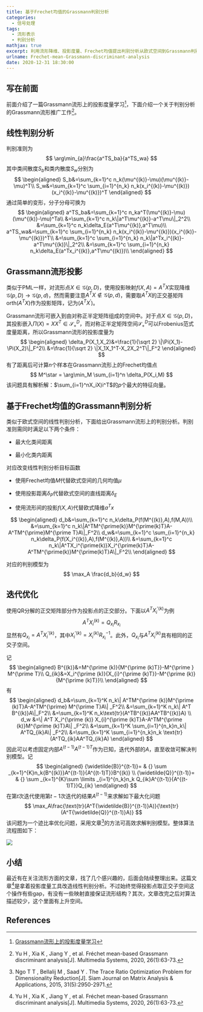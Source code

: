 ```yaml
---
title: 基于Frechet均值的Grassmann判别分析
categories:
  - 信号处理
tags:
  - 流形表示
  - 判别分析
mathjax: true
excerpt: 利用流形降维、投影度量、Frechet均值提出判别分析从欧式空间到Grassmann判别的推广。
urlname: Frechet-mean-Grassmann-discriminant-analysis
date: 2020-12-31 18:30:00
---
```


## 写在前面

前面介绍了一篇Grassmann流形上的投影度量学习[^1]，下面介绍一个关于判别分析的Grassmann流形推广工作[^2]。

## 线性判别分析

判别准则为
$$
\arg\min_{a}\frac{a^TS_ba}{a^TS_wa}
$$
其中类间散度$S_b$和类内散度$S_w$分别为
$$
\begin{aligned}
S_b&=\sum_{k=1}^c n_k(\mu^{(k)}-\mu)(\mu^{(k)}-\mu)^T\\
S_w&=\sum_{k=1}^c \sum_{i=1}^{n_k} n_k(x_i^{(k)}-\mu^{(k)})(x_i^{(k)}-\mu^{(k)})^T
\end{aligned}
$$
通过简单的变形，分子分母可换为
$$
\begin{aligned}
a^TS_ba&=\sum_{k=1}^c n_ka^T(\mu^{(k)}-\mu)(\mu^{(k)}-\mu)^Ta\\
&=\sum_{k=1}^c n_k\|a^T\mu^{(k)}-a^T\mu\|_2^2\\
&=\sum_{k=1}^c n_k\delta_E(a^T\mu^{(k)},a^T\mu)\\
a^TS_wa&=\sum_{k=1}^c \sum_{i=1}^{n_k} n_k(x_i^{(k)}-\mu^{(k)})(x_i^{(k)}-\mu^{(k)})^T\\
&=\sum_{k=1}^c \sum_{i=1}^{n_k} n_k\|a^Tx_i^{(k)}-a^T\mu^{(k)}\|_2^2\\
&=\sum_{k=1}^c \sum_{i=1}^{n_k} n_k\delta_E(a^Tx_i^{(k)},a^T\mu^{(k)})\\
\end{aligned}
$$

## Grassmann流形投影

类似于PML一样，对流形点$X\in\mathcal G(p,D)$，使用投影映射$f(X,A)=A^TX$实现降维$\mathcal G(p,D)\to\mathcal G(p,d)$，然而需要注意$A^TX\notin\mathcal G(p,d)$，需要取$A^TX$的正交基矩阵$\text{orth}(A^TX)$作为投影矩阵，记为$(A^TX^\prime)$。

Grassmann流形可嵌入到由对称正半定矩阵组成的空间中。对于点$X\in\mathcal G(p,D)$，其投影嵌入$\Pi(X)=XX^T\in\mathcal S_+^D$，而对称正半定矩阵空间$\mathcal S_+^D$可以Frobenius范式度量距离，所以Grassmann流形的投影度量为
$$
\begin{aligned}
\delta_P(X_1,X_2)&=\frac{1}{\sqrt 2} \|\Pi(X_1)-\Pi(X_2)\|_F^2\\
&=\frac{1}{\sqrt 2} \|X_1X_1^T-X_2X_2^T\|_F^2
\end{aligned}
$$
有了距离后可计算$n$个样本在Grassmann流形上的Frechet均值点
$$
M^\star = \arg\min_M \sum_{i=1}^n \delta_P(X_i,M)
$$
该问题具有解析解：$\sum_{i=1}^nX_iX)i^T$的$p$个最大的特征向量。

## 基于Frechet均值的Grassmann判别分析

类似于欧式空间的线性判别分析，下面给出Grassmann流形上的判别分析。判别准则需同时满足以下两个条件：

- 最大化类间距离

- 最小化类内距离

对应改变线性判别分析目标函数

- 使用Frechet均值$M$代替欧式空间的几何均值$\mu$

- 使用投影距离$\delta_P$代替欧式空间的直线距离$\delta_E$
- 使用流形间的投影$f(X,A)$代替欧式降维$a^Tx$

$$
\begin{aligned}
d_b&=\sum_{k=1}^c n_k\delta_P(f(M^{(k)},A),f(M,A))\\
&=\sum_{k=1}^c n_k\|A^TM^{\prime(k)}M^{\prime(k)T}A-A^TM^{\prime}M^{\prime T}A\|_F^2\\
d_w&=\sum_{k=1}^c \sum_{i=1}^{n_k} n_k\delta_P(f(X_i^{(k)},A),f(M^{(k)},A))\\
&=\sum_{k=1}^c n_k\|A^TX_i^{\prime(k)}X_i^{\prime(k)T}A-A^TM^{\prime(k)}M^{\prime(k)T}A\|_F^2\\
\end{aligned}
$$

对应的判别模型为
$$
\max_A \frac{d_b}{d_w}
$$

## 迭代优化

使用QR分解的正交矩阵部分作为投影点的正交部分。下面以$A^TX_{i}^{\prime (k)}$为例
$$
A^TX_i^{(k)}=Q_{x_i}R_{x_i}
$$
显然有$Q_{x_i}=A^TX_i^{\prime (k)}$，其中$X_i^{\prime (k)}=X_i^{(k)}R_{x_i}^{-1}$。此外，$Q_{x_i}$与$A^TX_i^{(k)}$具有相同的正交子空间。

记
$$
\begin{aligned}
B^{(k)}&=M^{\prime (k)}{M^{\prime (k)T}}-M^{\prime } M^{\prime T}\\
Q_{ik}&=X_i^{\prime (k)}{X_{i}^{\prime (k)T}}-M^{\prime (k)}{M^{\prime (k)T}}\\
\end{aligned}
$$
有
$$
\begin{aligned} 
 d_b&=\sum_{k=1}^K n_k\| A^TM^{\prime (k)}M^{\prime (k)T}A-A^TM^{\prime} M^{\prime T}A\| _F^2\\ 
 &=\sum_{k=1}^K n_k\| A^T B^{(k)}A\|_F^2\\ 
 &=\sum_{k=1}^K n_k\text{tr}(A^TB^{(k)}AA^TB^{(k)}A) \\
d_w &=\| A^T X_i^{\prime (k)} X_{i}^{\prime (k)T}A-A^TM^{\prime (k)}M^{\prime (k)T}A\| _F^2\\ 
&=\sum_{k=1}^K \sum_{i=1}^{n_k}n_k\| A^TQ_{ik}A\| _F^2\\ 
&=\sum_{k=1}^K \sum_{i=1}^{n_k}n_k \text{tr} (A^TQ_{ik}AA^TQ_{ik}A) 
\end{aligned}
$$
因此可以考虑固定内部$A^{(t-1)}A^{(t-1)T}$作为已知，迭代外部的$A$，直至收敛可解决判别模型。记
$$
\begin{aligned} 
{\widetilde{B}}^{(t-1)}= & {} \sum _{k=1}^{K}n_k{B^{(k)}}A^{(t-1)}{A^{(t-1)T}}B^{(k)} \\ 
{\widetilde{Q}}^{(t-1)}= & {} \sum _{k=1}^{K}\sum \limits _{i=1}^{n_k}n_k Q_{ik}A^{(t-1)}{A^{(t-1)T}}Q_{ik} 
\end{aligned}
$$
在第$t$次迭代使用第$t-1$次迭代的结果$A^{(t-1)}$来求解如下最大化问题
$$
\max_A\frac{\text{tr}(A^T{\widetilde{B}}^{(t-1)}A)}{\text{tr}(A^T{\widetilde{Q}}^{(t-1)}A)}
$$
该问题为一个迹比率优化问题，采用文章[^3]的方法可高效求解判别模型。整体算法流程图如下：

![](Frechet-mean-Grassmann-discriminant-analysis/alg-FMGDA.png)

## 小结

最近有在关注流形方面的文章，找了几个感兴趣的，后面会陆续整理出来。这篇文章[^2]是拿着投影度量工具改造线性判别分析。不过始终觉得投影点取正交子空间这个操作有些gap，有没有一些映射直接保证流形结构？其次，文章改完之后对算法描述较少，这个里面有上升空间。

## References

[^1]: [Grassmann流形上的投影度量学习](https://pxxyyz.com/posts/Projection-Metric-Learning-Grassmann-Manifold/)
[^2]: Yu H , Xia K , Jiang Y , et al. Fréchet mean-based Grassmann discriminant analysis[J]. Multimedia Systems, 2020, 26(1):63-73.
[^3]: Ngo T T , Bellalij M , Saad Y . The Trace Ratio Optimization Problem for Dimensionality Reduction[J]. Siam Journal on Matrix Analysis & Applications, 2015, 31(5):2950-2971.

